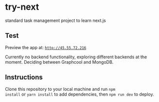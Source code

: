 # try-next
standard task management project to learn next.js

## Test

Preview the app at: <code>http://45.55.72.216</code>


Currently no backend functionality, exploring different backends at the moment. Deciding between Graphcool and MongoDB.


## Instructions

Clone this repository to your local machine and run <code>npm install</code> or <code>yarn install</code> to add dependencies, then <code>npm run dev</code> to deploy.
